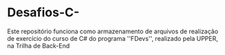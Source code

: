 # Desafios-C-
Este repositório funciona como armazenamento de arquivos de realização de exercício do curso de C# do programa ''FDevs'', realizado pela UPPER, na Trilha de Back-End
